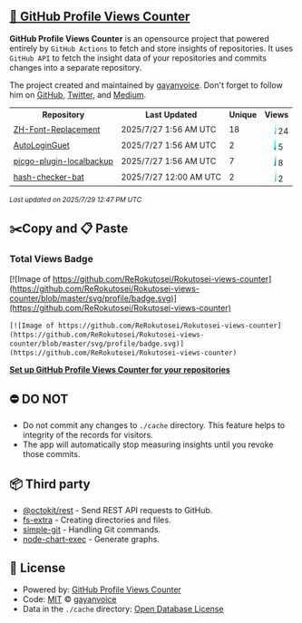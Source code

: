 ## [🚀 GitHub Profile Views Counter](https://github.com/gayanvoice/github-profile-views-counter)
**GitHub Profile Views Counter** is an opensource project that powered entirely by  `GitHub Actions` to fetch and store insights of repositories.
It uses `GitHub API` to fetch the insight data of your repositories and commits changes into a separate repository.

The project created and maintained by [gayanvoice](https://github.com/gayanvoice). Don't forget to follow him on [GitHub](https://github.com/gayanvoice), [Twitter](https://twitter.com/gayanvoice), and [Medium](https://gayanvoice.medium.com/).

<table>
	<tr>
		<th>
			Repository
		</th>
		<th>
			Last Updated
		</th>
		<th>
			Unique
		</th>
		<th>
			Views
		</th>
	</tr>
	<tr>
		<td>
			<a href="https://github.com/ReRokutosei/Rokutosei-views-counter/tree/master/readme/1010491084/year.md">
				ZH-Font-Replacement
			</a>
		</td>
		<td>
			2025/7/27 1:56 AM UTC
		</td>
		<td>
			18
		</td>
		<td>
			<img alt="Response time graph" src="https://github.com/ReRokutosei/Rokutosei-views-counter/raw/master/graph/1010491084/small/year.png" height="20"> 24
		</td>
	</tr>
	<tr>
		<td>
			<a href="https://github.com/ReRokutosei/Rokutosei-views-counter/tree/master/readme/969156905/year.md">
				AutoLoginGuet
			</a>
		</td>
		<td>
			2025/7/27 1:56 AM UTC
		</td>
		<td>
			2
		</td>
		<td>
			<img alt="Response time graph" src="https://github.com/ReRokutosei/Rokutosei-views-counter/raw/master/graph/969156905/small/year.png" height="20"> 5
		</td>
	</tr>
	<tr>
		<td>
			<a href="https://github.com/ReRokutosei/Rokutosei-views-counter/tree/master/readme/995396585/year.md">
				picgo-plugin-localbackup
			</a>
		</td>
		<td>
			2025/7/27 1:56 AM UTC
		</td>
		<td>
			7
		</td>
		<td>
			<img alt="Response time graph" src="https://github.com/ReRokutosei/Rokutosei-views-counter/raw/master/graph/995396585/small/year.png" height="20"> 8
		</td>
	</tr>
	<tr>
		<td>
			<a href="https://github.com/ReRokutosei/Rokutosei-views-counter/tree/master/readme/957512238/year.md">
				hash-checker-bat
			</a>
		</td>
		<td>
			2025/7/27 12:00 AM UTC
		</td>
		<td>
			2
		</td>
		<td>
			<img alt="Response time graph" src="https://github.com/ReRokutosei/Rokutosei-views-counter/raw/master/graph/957512238/small/year.png" height="20"> 2
		</td>
	</tr>
</table>

<small><i>Last updated on 2025/7/29 12:47 PM UTC</i></small>

## ✂️Copy and 📋 Paste
### Total Views Badge
[![Image of https://github.com/ReRokutosei/Rokutosei-views-counter](https://github.com/ReRokutosei/Rokutosei-views-counter/blob/master/svg/profile/badge.svg)](https://github.com/ReRokutosei/Rokutosei-views-counter)

```readme
[![Image of https://github.com/ReRokutosei/Rokutosei-views-counter](https://github.com/ReRokutosei/Rokutosei-views-counter/blob/master/svg/profile/badge.svg)](https://github.com/ReRokutosei/Rokutosei-views-counter)
```
[**Set up GitHub Profile Views Counter for your repositories**](https://github.com/gayanvoice/github-profile-views-counter)
## ⛔ DO NOT
- Do not commit any changes to `./cache` directory. This feature helps to integrity of the records for visitors.
- The app will automatically stop measuring insights until you revoke those commits.
## 📦 Third party

- [@octokit/rest](https://www.npmjs.com/package/@octokit/rest) - Send REST API requests to GitHub.
- [fs-extra](https://www.npmjs.com/package/fs-extra) - Creating directories and files.
- [simple-git](https://www.npmjs.com/package/simple-git) - Handling Git commands.
- [node-chart-exec](https://www.npmjs.com/package/node-chart-exec) - Generate graphs.
## 📄 License
- Powered by: [GitHub Profile Views Counter](https://github.com/gayanvoice/github-profile-views-counter)
- Code: [MIT](./LICENSE) © [gayanvoice](https://github.com/gayanvoice)
- Data in the `./cache` directory: [Open Database License](https://opendatacommons.org/licenses/odbl/1-0/)